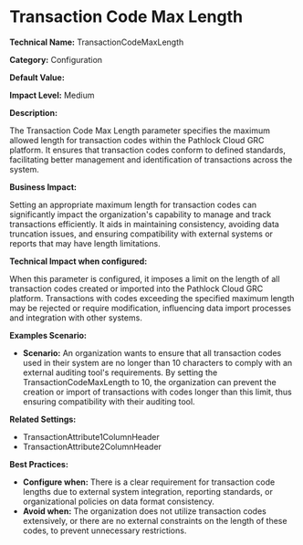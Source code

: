 # Transaction Code Max Length

**Technical Name:** TransactionCodeMaxLength

**Category:** Configuration

**Default Value:** 

**Impact Level:** Medium

**Description:** 

The Transaction Code Max Length parameter specifies the maximum allowed length for transaction codes within the Pathlock Cloud GRC platform. It ensures that transaction codes conform to defined standards, facilitating better management and identification of transactions across the system.

**Business Impact:** 

Setting an appropriate maximum length for transaction codes can significantly impact the organization's capability to manage and track transactions efficiently. It aids in maintaining consistency, avoiding data truncation issues, and ensuring compatibility with external systems or reports that may have length limitations. 

**Technical Impact when configured:** 

When this parameter is configured, it imposes a limit on the length of all transaction codes created or imported into the Pathlock Cloud GRC platform. Transactions with codes exceeding the specified maximum length may be rejected or require modification, influencing data import processes and integration with other systems.

**Examples Scenario:** 

- **Scenario:** An organization wants to ensure that all transaction codes used in their system are no longer than 10 characters to comply with an external auditing tool's requirements. By setting the TransactionCodeMaxLength to 10, the organization can prevent the creation or import of transactions with codes longer than this limit, thus ensuring compatibility with their auditing tool.

**Related Settings:** 

- TransactionAttribute1ColumnHeader
- TransactionAttribute2ColumnHeader

**Best Practices:** 

- **Configure when:** There is a clear requirement for transaction code lengths due to external system integration, reporting standards, or organizational policies on data format consistency.
- **Avoid when:** The organization does not utilize transaction codes extensively, or there are no external constraints on the length of these codes, to prevent unnecessary restrictions.